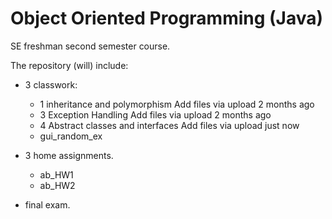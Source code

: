 # Object Oriented Programming (Java)
SE freshman second semester course.

The repository (will) include:

* 3 classwork:
   - 1 inheritance and polymorphism	Add files via upload	2 months ago
   - 3 Exception Handling	Add files via upload	2 months ago
   - 4 Abstract classes and interfaces	Add files via upload	just now
   - gui_random_ex

* 3 home assignments.
   - ab_HW1
   - ab_HW2

* final exam.
